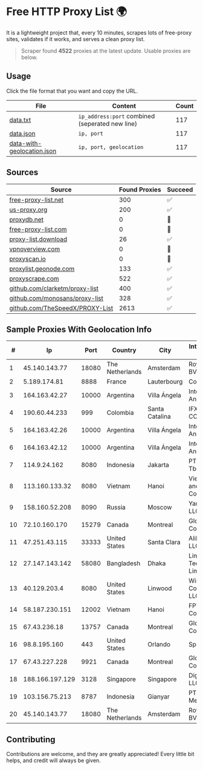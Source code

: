 
# Free HTTP Proxy List 🌍

It is a lightweight project that, every 10 minutes, scrapes lots of free-proxy sites, validates if it works, and serves a clean proxy list.


> Scraper found **4522** proxies at the latest update. Usable proxies are below.

## Usage

Click the file format that you want and copy the URL.


|File|Content|Count|
|----|-------|-----|
|[data.txt](https://raw.githubusercontent.com/themiralay/Proxy-List-World/master/data.txt)|`ip_address:port` combined (seperated new line)|117|
|[data.json](https://raw.githubusercontent.com/themiralay/Proxy-List-World/master/data.json)|`ip, port`|117|
|[data-with-geolocation.json](https://raw.githubusercontent.com/themiralay/Proxy-List-World/master/data-with-geolocation.json)|`ip, port, geolocation`|117|

## Sources

|Source|Found Proxies|Succeed|
|------|-------------|-------|
|[free-proxy-list.net](https://free-proxy-list.net)|300|✅|
|[us-proxy.org](https://www.us-proxy.org)|200|✅|
|[proxydb.net](http://proxydb.net)|0|🚫|
|[free-proxy-list.com](https://free-proxy-list.com/?page=&port=&type%5B%5D=http&type%5B%5D=https&up_time=0&search=Search)|0|🚫|
|[proxy-list.download](https://www.proxy-list.download/HTTP)|26|✅|
|[vpnoverview.com](https://vpnoverview.com/privacy/anonymous-browsing/free-proxy-servers)|0|🚫|
|[proxyscan.io](https://www.proxyscan.io)|0|🚫|
|[proxylist.geonode.com](https://proxylist.geonode.com/api/proxy-list?limit=300&page=1&sort_by=lastChecked&sort_type=desc&protocols=http,https)|133|✅|
|[proxyscrape.com](https://api.proxyscrape.com/v2/?request=displayproxies&protocol=http&timeout=10000&country=all&ssl=all&anonymity=all)|522|✅|
|[github.com/clarketm/proxy-list](https://raw.githubusercontent.com/clarketm/proxy-list/master/proxy-list-raw.txt)|400|✅|
|[github.com/monosans/proxy-list](https://raw.githubusercontent.com/monosans/proxy-list/main/proxies/http.txt)|328|✅|
|[github.com/TheSpeedX/PROXY-List](https://raw.githubusercontent.com/TheSpeedX/PROXY-List/master/http.txt)|2613|✅|


## Sample Proxies With Geolocation Info

|#|Ip|Port|Country|City|Internet Service Provider|
|-|--|----|-------|----|-------------------------|
|1|45.140.143.77|18080|The Netherlands|Amsterdam|RoyaleHosting BV|
|2|5.189.174.81|8888|France|Lauterbourg|Contabo GmbH|
|3|164.163.42.27|10000|Argentina|Villa Ángela|Interret Villa Angela SRL|
|4|190.60.44.233|999|Colombia|Santa Catalina|IFX NETWORKS COLOMBIA|
|5|164.163.42.26|10000|Argentina|Villa Ángela|Interret Villa Angela SRL|
|6|164.163.42.12|10000|Argentina|Villa Ángela|Interret Villa Angela SRL|
|7|114.9.24.162|8080|Indonesia|Jakarta|PT. INDOSAT Tbk|
|8|113.160.133.32|8080|Vietnam|Hanoi|VietNam Post and Telecom Corporation|
|9|158.160.52.208|8090|Russia|Moscow|Yandex.Cloud LLC|
|10|72.10.160.170|15279|Canada|Montreal|GloboTech Communications|
|11|47.251.43.115|33333|United States|Santa Clara|Alibaba Cloud LLC|
|12|27.147.143.142|58080|Bangladesh|Dhaka|Link3 Technologies Limited|
|13|40.129.203.4|8080|United States|Linwood|Windstream Communications LLC|
|14|58.187.230.151|12002|Vietnam|Hanoi|FPT Telecom Company|
|15|67.43.236.18|13757|Canada|Montreal|GloboTech Communications|
|16|98.8.195.160|443|United States|Orlando|Spectrum|
|17|67.43.227.228|9921|Canada|Montreal|GloboTech Communications|
|18|188.166.197.129|3128|Singapore|Singapore|DigitalOcean, LLC|
|19|103.156.75.213|8787|Indonesia|Gianyar|PT Trika Global Media|
|20|45.140.143.77|18080|The Netherlands|Amsterdam|RoyaleHosting BV|



## Contributing

Contributions are welcome, and they are greatly appreciated! Every
little bit helps, and credit will always be given.

